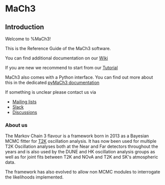 # MaCh3

## Introduction
Welcome to %MaCh3!

This is the Reference Guide of the MaCh3 software.

You can find additional documentation on our [Wiki](https://github.com/mach3-software/MaCh3/wiki)

If you are new we recommend to start from our [Tutorial](https://github.com/mach3-software/MaCh3Validations)

MaCh3 also comes with a Python interface. You can find out more about this in the dedicated [pyMaCh3 documentation](./pyMaCh3/mainpage.html)

If something is unclear please contact us via
- [Mailing lists](https://www.jiscmail.ac.uk/cgi-bin/webadmin?A0=MACH3)
- [Slack](https://t2k-experiment.slack.com/archives/C06EM0C6D7W/p1705599931356889)
- [Discussions](https://github.com/mach3-software/MaCh3/discussions)


### About us
The Markov Chain 3 flavour is a framework born in 2013 as a Bayesian MCMC fitter for [T2K](https://t2k-experiment.org/pl/) oscillation analysis. It has now been used for multiple T2K Oscillation analyses both at the Near and Far detectors throughout the years and is also used by the DUNE and HK oscillation analysis groups as well as for joint fits between T2K and NOvA and T2K and SK's atmospheric data.

The framework has also evolved to allow non MCMC modules to interrogate the likelihoods implemented.
